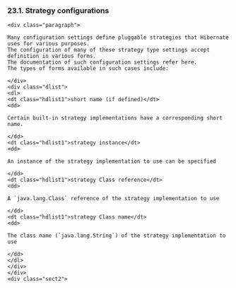 ### 23.1. Strategy configurations

    <div class="paragraph">

    Many configuration settings define pluggable strategies that Hibernate uses for various purposes.
    The configuration of many of these strategy type settings accept definition in various forms.
    The documentation of such configuration settings refer here.
    The types of forms available in such cases include:

    </div>
    <div class="dlist">
    <dl>
    <dt class="hdlist1">short name (if defined)</dt>
    <dd>

    Certain built-in strategy implementations have a corresponding short name.

    </dd>
    <dt class="hdlist1">strategy instance</dt>
    <dd>

    An instance of the strategy implementation to use can be specified

    </dd>
    <dt class="hdlist1">strategy Class reference</dt>
    <dd>

    A `java.lang.Class` reference of the strategy implementation to use

    </dd>
    <dt class="hdlist1">strategy Class name</dt>
    <dd>

    The class name (`java.lang.String`) of the strategy implementation to use

    </dd>
    </dl>
    </div>
    </div>
    <div class="sect2">